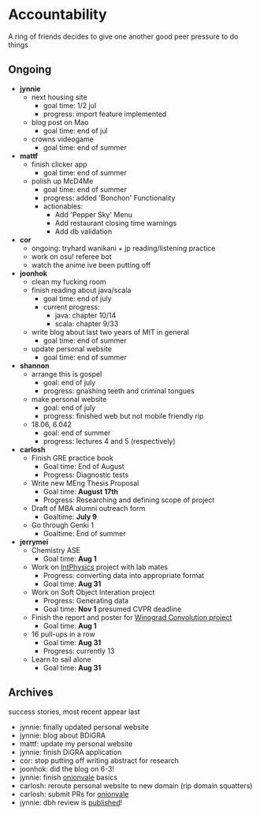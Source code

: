 # Accountability

A ring of friends decides to give one another good peer pressure to do things

## Ongoing
* **jynnie**
  * next housing site
    * goal time: 1/2 jul
    * progress: import feature implemented
  * blog post on Mao
    * goal time: end of jul
  * crowns videogame
    * goal time: end of summer
* **mattf** 
  * finish clicker app
    * goal time: end of summer
  * polish up McD4Me
    * goal time: end of summer
    * progress: added 'Bonchon' Functionality
    * actionables: 
      * Add 'Pepper Sky' Menu
      * Add restaurant closing time warnings
      * Add db validation
* **cor**
  * ongoing: tryhard wanikani + jp reading/listening practice
  * work on osu! referee bot
  * watch the anime ive been putting off
* **joonhok**
  * clean my fucking room
  * finish reading about java/scala
  	* goal time: end of july
    * current progress:
      * java: chapter 10/14
      * scala: chapter 9/33
  * write blog about last two years of MIT in general
    * goal time: end of summer
  * update personal website
    * goal time: end of summer
* **shannon** 
  * arrange this is gospel
    * goal: end of july
    * progress: gnashing teeth and criminal tongues
  * make personal website
    * goal: end of july
    * progress: finished web but not mobile friendly rip
  * 18.06, 6.042
    * goal: end of summer
    * progress: lectures 4 and 5 (respectively)
* **carlosh**
  * Finish GRE practice book
    * Goal time: End of August
    * Progress: Diagnostic tests
  * Write new MEng Thesis Proposal
    * Goal time: **August 17th**
    * Progress: Researching and defining scope of project
  * Draft of MBA alumni outreach form
    * Goaltime: **July 9**
  * Go through Genki 1
    * Goaltime: End of summer
* **jerrymei**
  * Chemistry ASE
    * Goal time: **Aug 1**
  * Work on [IntPhysics](https://github.com/bootphon/intphys) project with lab mates
    * Progress: converting data into appropriate format
    * Goal time: **Aug 31**
  * Work on Soft Object Interation project
    * Progress: Generating data
    * Goal time: **Nov 1** presumed CVPR deadline
  * Finish the report and poster for [Winograd Convolution project](https://github.com/JerryLingjieMei/WinogradConvolution)
    * Goal time: **Aug 1**
  * 16 pull-ups in a row
    * Goal time: **Aug 31**
    * Progress: currently 13
  * Learn to sail alone
    * Goal time: **Aug 31**

## Archives

success stories, most recent appear last

* jynnie: finally updated personal website
* jynnie: blog about BDiGRA
* mattf: update my personal website
* jynnie: finish DiGRA application
* cor: stop putting off writing abstract for research
* joonhok: did the blog on 6-3!
* jynnie: finish [onionvale](https://onionvale.herokuapp.com) basics
* carlosh: reroute personal website to new domain (rip domain squatters)
* carlosh: submit PRs for [onionvale](https://github.com/jynnie/onionvale)
* jynnie: dbh review is [published](https://thetech.com/2018/07/09/detroit-video-game-review)!
